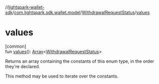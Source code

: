 //[lightspark-wallet-sdk](../../../index.md)/[com.lightspark.sdk.wallet.model](../index.md)/[WithdrawalRequestStatus](index.md)/[values](values.md)

# values

[common]\
fun [values](values.md)(): [Array](https://kotlinlang.org/api/latest/jvm/stdlib/kotlin/-array/index.html)&lt;[WithdrawalRequestStatus](index.md)&gt;

Returns an array containing the constants of this enum type, in the order they're declared.

This method may be used to iterate over the constants.
